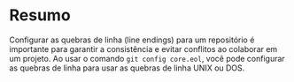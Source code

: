 # Resumo

Configurar as quebras de linha (line endings) para um repositório é importante para garantir a consistência e evitar conflitos ao colaborar em um projeto. Ao usar o comando `git config core.eol`, você pode configurar as quebras de linha para usar as quebras de linha UNIX ou DOS.

